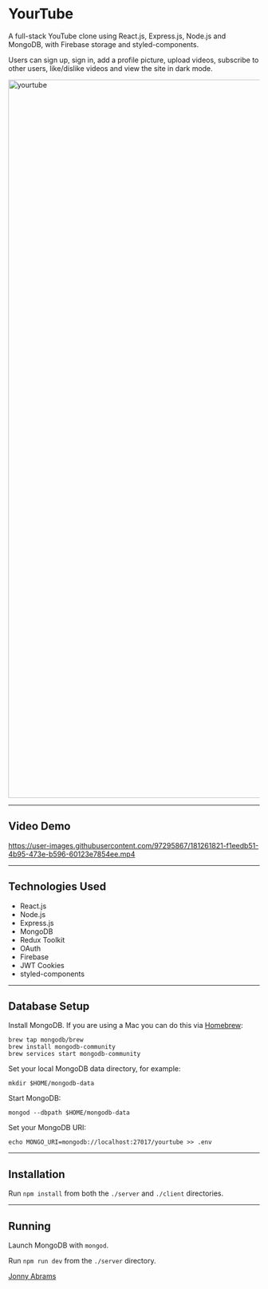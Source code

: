 # YourTube

A full-stack YouTube clone using React.js, Express.js, Node.js and MongoDB, with Firebase storage and styled-components.

Users can sign up, sign in, add a profile picture, upload videos, subscribe to other users, like/dislike videos and view the site in dark mode.

<img width="1440" alt="yourtube" src="https://user-images.githubusercontent.com/97295867/181261717-f703afb3-99eb-42ed-9e71-10b7ff0051de.png">

---

## Video Demo

https://user-images.githubusercontent.com/97295867/181261821-f1eedb51-4b95-473e-b596-60123e7854ee.mp4

---

## Technologies Used

* React.js
* Node.js
* Express.js
* MongoDB
* Redux Toolkit
* OAuth
* Firebase
* JWT Cookies
* styled-components

---

## Database Setup

Install MongoDB. If you are using a Mac you can do this via [Homebrew](https://brew.sh/):

```
brew tap mongodb/brew
brew install mongodb-community
brew services start mongodb-community
```

Set your local MongoDB data directory, for example:

```
mkdir $HOME/mongodb-data
```

Start MongoDB:

```
mongod --dbpath $HOME/mongodb-data
```

Set your MongoDB URI:

```
echo MONGO_URI=mongodb://localhost:27017/yourtube >> .env
```

---

## Installation

Run `npm install` from both the `./server` and `./client` directories.

---

## Running

Launch MongoDB with `mongod`.

Run `npm run dev` from the `./server` directory.

[Jonny Abrams](https://github.com/jonnyabrams)